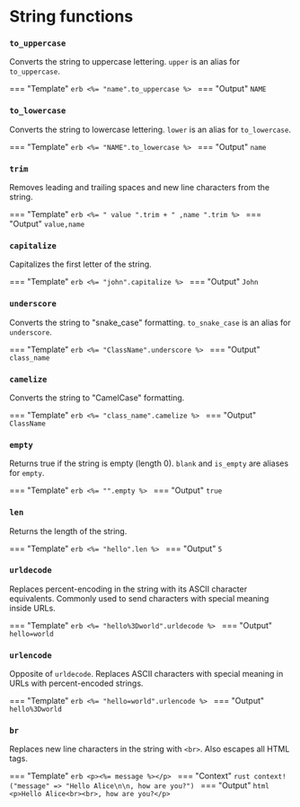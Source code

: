 
# String functions

### `to_uppercase`

Converts the string to uppercase lettering. `upper` is an alias for `to_uppercase`.

=== "Template"
    ```erb
    <%= "name".to_uppercase %>
    ```
=== "Output"
    ```
    NAME
    ```

### `to_lowercase`

Converts the string to lowercase lettering. `lower` is an alias for `to_lowercase`.

=== "Template"
    ```erb
    <%= "NAME".to_lowercase %>
    ```
=== "Output"
    ```
    name
    ```

### `trim`

Removes leading and trailing spaces and new line characters from the string.

=== "Template"
    ```erb
    <%= " value ".trim + " ,name ".trim %>
    ```
=== "Output"
    ```
    value,name
    ```


### `capitalize`

Capitalizes the first letter of the string.

=== "Template"
    ```erb
    <%= "john".capitalize %>
    ```
=== "Output"
    ```
    John
    ```


### `underscore`

Converts the string to "snake_case" formatting. `to_snake_case` is an alias for `underscore`.

=== "Template"
    ```erb
    <%= "ClassName".underscore %>
    ```
=== "Output"
    ```
    class_name
    ```

### `camelize`

Converts the string to "CamelCase" formatting.

=== "Template"
    ```erb
    <%= "class_name".camelize %>
    ```
=== "Output"
    ```
    ClassName
    ```

### `empty`

Returns true if the string is empty (length 0). `blank` and `is_empty` are aliases for `empty`.

=== "Template"
    ```erb
    <%= "".empty %>
    ```
=== "Output"
    ```
    true
    ```

### `len`

Returns the length of the string.

=== "Template"
    ```erb
    <%= "hello".len %>
    ```
=== "Output"
    ```
    5
    ```

### `urldecode`

Replaces percent-encoding in the string with its ASCII character equivalents. Commonly used to send characters with special meaning inside URLs.

=== "Template"
    ```erb
    <%= "hello%3Dworld".urldecode %>
    ```
=== "Output"
    ```
    hello=world
    ```

### `urlencode`

Opposite of `urldecode`. Replaces ASCII characters with special meaning in URLs with percent-encoded strings.

=== "Template"
    ```erb
    <%= "hello=world".urlencode %>
    ```
=== "Output"
    ```
    hello%3Dworld
    ```


### `br`

Replaces new line characters in the string with `<br>`. Also escapes all HTML tags.

=== "Template"
    ```erb
    <p><%= message %></p>
    ```
=== "Context"
    ```rust
    context!("message" => "Hello Alice\n\n, how are you?")
    ```
=== "Output"
    ```html
    <p>Hello Alice<br><br>, how are you?</p>
    ```

